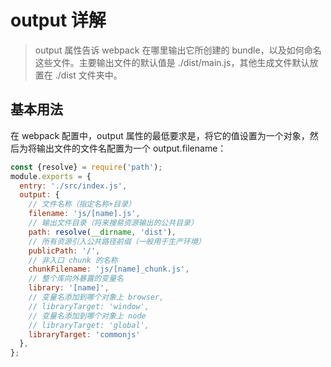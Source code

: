 # output 详解
> output 属性告诉 webpack 在哪里输出它所创建的 bundle，以及如何命名这些文件。主要输出文件的默认值是 ./dist/main.js，其他生成文件默认放置在 ./dist 文件夹中。

## 基本用法

在 webpack 配置中，output 属性的最低要求是，将它的值设置为一个对象，然后为将输出文件的文件名配置为一个 output.filename：

```javascript
const {resolve} = require('path');
module.exports = {
  entry: './src/index.js',
  output: {
    // 文件名称（指定名称+目录）
    filename: 'js/[name].js',
    // 输出文件目录（将来搜易资源输出的公共目录）
    path: resolve(__dirname, 'dist'),
    // 所有资源引入公共路径前缀（一般用于生产环境）
    publicPath: '/',
    // 非入口 chunk 的名称
    chunkFilename: 'js/[name]_chunk.js',
    // 整个库向外暴露的变量名 
    library: '[name]', 
    // 变量名添加到哪个对象上 browser,
    // libraryTarget: 'window',
    // 变量名添加到哪个对象上 node
    // libraryTarget: 'global',
    libraryTarget: 'commonjs'
  },
};
```
